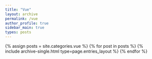 ```yaml
---
title: "Vue"
layout: archive
permalink: /vue
author_profile: true
sidebar_main: true
types: posts
---
```


{% assign posts = site.categories.vue %}
{% for post in posts %}
  {% include archive-single.html type=page.entries_layout %}
{% endfor %}
